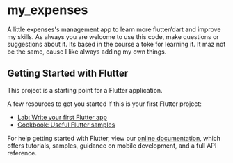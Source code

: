 # my_expenses

A little expenses's management app to learn more flutter/dart and improve my 
skills. As always you are welcome to use this code, make questions or suggestions
about it. 
Its based in the course a toke for learning it. It maz not be the same, cause
I like always adding my own things.

## Getting Started with Flutter

This project is a starting point for a Flutter application.

A few resources to get you started if this is your first Flutter project:

- [Lab: Write your first Flutter app](https://flutter.dev/docs/get-started/codelab)
- [Cookbook: Useful Flutter samples](https://flutter.dev/docs/cookbook)

For help getting started with Flutter, view our
[online documentation](https://flutter.dev/docs), which offers tutorials,
samples, guidance on mobile development, and a full API reference.
